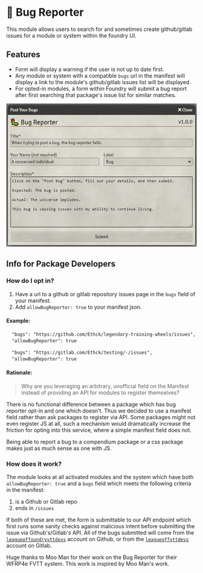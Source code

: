 # :bug: Bug Reporter

This module allows users to search for and sometimes create github/gitlab issues for a module or system within the foundry UI.

## Features
- Form will display a warning if the user is not up to date first.
- Any module or system with a compatible `bugs` url in the manifest will display a link to the module's github/gitlab issues list will be displayed.
- For opted-in modules, a form within Foundry will submit a bug report after first searching that package's issue list for similar matches.

![The Bug Submission Form](/form-flow.png)

## Info for Package Developers

### How do I opt in?
1. Have a url to a github or gitlab repository issues page in the `bugs` field of your manifest.
2. Add `allowBugReporter: true` to your manifest json.

#### Example:
```md
  "bugs": "https://github.com/Ethck/legendary-training-wheels/issues",
  "allowBugReporter": true
```

```md
  "bugs": "https://gitlab.com/Ethck/testing/-/issues",
  "allowBugReporter": true
```

#### Rationale:
> Why are you leveraging an arbitrary, unofficial field on the Manifest instead of providing an API for modules to register themselves?

There is no functional difference between a package which has bug reporter opt-in and one which doesn't. Thus we decided to use a manifest field rather than ask packages to register via API. Some packages might not even register JS at all, such a mechanism would dramatically increase the friction for opting into this service, where a simple manifest field does not.

Being able to report a bug to a compendium package or a css package makes just as much sense as one with JS.


### How does it work?

The module looks at all activated modules and the system which have both `allowBugReporter: true` and a `bugs` field which meets the following criteria in the manifest:
1. is a Github or Gitlab repo
2. ends in `/issues`

If both of these are met, the form is submittable to our API endpoint which first runs some sanity checks against malicious intent before submitting the issue via Github's/Gitlab's API. All of the bugs submitted will come from the [`leagueoffoundryvttdevs`](https://github.com/leagueoffoundryvttdevs) account on Github, or from the [`leagueoffvttdevs`](https://gitlab.com/leagueoffvttdevs) account on Gitlab.



Huge thanks to Moo Man for their work on the Bug Reporter for their WFRP4e FVTT system. This work is inspired by Moo Man's work.

